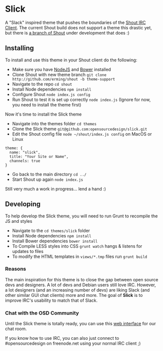 # Slick

A "Slack" inspired theme that pushes the boundaries of the [Shout IRC Client](http://shout-irc.com). The current Shout build does not support a theme this drastic yet, but there is [a branch of Shout](https://github.com/erming/shout/tree/theme-support) under development that does :)

## Installing

To install and use this theme in your Shout client do the following:

* Make sure you have [NodeJS](http://nodejs.org) and [Bower](http://bower.io) installed
* Clone Shout with new theme branch `git clone http://github.com/erming/shout -b theme-support`
* Navigate to the repo `cd shout`
* Install Node dependencies `npm install`
* Configure Shout `node index.js config`
* Run Shout to test it is set up correctly `node index.js` (Ignore for now, you need to install the theme first)

Now it's time to install the Slick theme

* Navigate into the themes folder `cd themes`
* Clone the Slick theme `git@github.com:opensourcedesign/slick.git`
* Edit the Shout config file `node ~/shout/index.js config` on MacOS or Linux

```
theme: {
  name: "slick",
  title: "Your Site or Name",
  channels: true
}
```

* Go back to the main directory `cd ../`
* Start Shout up again `node index.js`

Still very much a work in progress... lend a hand :)

## Developing

To help develop the Slick theme, you will need to run Grunt to recompile the JS and styles

* Navigate to the `cd themes/slick` folder
* Install Node dependencies `npm install`
* Install Bower dependencies `bower install`
* To Compile LESS styles into CSS `grunt watch` hangs & listens for updates to files
* To modify the HTML templates in `views/*.tmp` files run `grunt build`


### Reasons

The main inspiration for this theme is to close the gap between open source devs and designers. A lot of devs and Debian users still love IRC. However, a lot designers (and an increasing number of devs) are liking Slack (and other similar GUI chat clients) more and more. The goal of **Slick** is to improve IRC's usability to match that of Slack.

### Chat with the OSD Community

Until the Slick theme is totally ready, you can use this [web interface](http://chat.opensourcedesign.net) for our chat room.

If you know how to use IRC, you can also just connect to #opensourcedesign on freenode.net using your normal IRC client ;)
